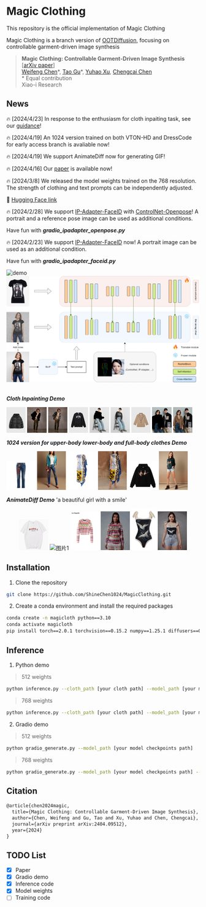 # Magic Clothing
This repository is the official implementation of Magic Clothing

Magic Clothing is a branch version of [OOTDiffusion](https://github.com/levihsu/OOTDiffusion), focusing on controllable garment-driven image synthesis

<!-- Please refer to our [previous paper](https://arxiv.org/abs/2403.01779) for more details -->

> **Magic Clothing: Controllable Garment-Driven Image Synthesis** [[arXiv paper](https://arxiv.org/abs/2404.09512)]<br>
> [Weifeng Chen](https://github.com/ShineChen1024)\*, [Tao Gu](https://github.com/T-Gu)\*, [Yuhao Xu](http://levihsu.github.io/), [Chengcai Chen](https://www.researchgate.net/profile/Chengcai-Chen)<br>
> \* Equal contribution<br>
> Xiao-i Research


## News
🔥 [2024/4/23] In response to the enthusiasm for cloth inpaiting task, see our [guidance](https://github.com/ShineChen1024/MagicClothing/blob/main/virtual_tryon_img/virtual_tryon_guidance.md)!

🔥 [2024/4/19] An 1024 version trained on both VTON-HD and DressCode for early access branch is avaliable now!

🔥 [2024/4/19] We support AnimateDiff now for generating GIF!

🔥 [2024/4/16] Our [paper](https://arxiv.org/abs/2404.09512) is available now!

🔥 [2024/3/8] We released the model weights trained on the 768 resolution. The strength of clothing and text prompts can be independently adjusted.

🤗 [Hugging Face link](https://huggingface.co/ShineChen1024/MagicClothing)

🔥 [2024/2/28] We support [IP-Adapter-FaceID](https://huggingface.co/h94/IP-Adapter-FaceID) with [ControlNet-Openpose](https://github.com/lllyasviel/ControlNet-v1-1-nightly)! A portrait and a reference pose image can be used as additional conditions.

Have fun with ***gradio_ipadapter_openpose.py***

🔥 [2024/2/23] We support [IP-Adapter-FaceID](https://huggingface.co/h94/IP-Adapter-FaceID) now! A portrait image can be used as an additional condition.

Have fun with ***gradio_ipadapter_faceid.py***

![demo](images/demo.png)&nbsp;
![workflow](images/workflow.png)&nbsp;

***Cloth Inpainting Demo***
<div align="left">
    <img src="virtual_tryon_img/a1.jpg" alt="图片1" width="10%">
    <img src="virtual_tryon_img/a2.png" alt="图片2" width="10%">
    <img src="virtual_tryon_img/a3.png" alt="图片3" width="10%">
    <img src="virtual_tryon_img/b1.jpg" alt="图片4" width="10%">
    <img src="virtual_tryon_img/b2.png" alt="图片5" width="10%">
    <img src="virtual_tryon_img/b3.png" alt="图片6" width="10%">
    <img src="virtual_tryon_img/c1.jpg" alt="图片7" width="10%">
    <img src="virtual_tryon_img/c2.png" alt="图片8" width="10%">
    <img src="virtual_tryon_img/c3.png" alt="图片9" width="10%">
</div>

***1024 version for upper-body lower-body and full-body clothes Demo***
<div align="left">
    <img src="images/a0.jpg" alt="图片1" width="15%">
    <img src="images/a1.png" alt="图片2" width="15%">
    <img src="images/b0.jpg" alt="图片3" width="15%">
    <img src="images/b1.png" alt="图片4" width="15%">
    <img src="images/c0.jpg" alt="图片5" width="15%">
    <img src="images/c1.png" alt="图片6" width="15%">
</div>

***AnimateDiff Demo*** 'a beautiful girl with a smile' 
<div align="center">
    <img src="valid_cloth/t1.png" width="15%">
    <img src="images/animatediff0.gif" alt="图片1" width="15%">
    <img src="valid_cloth/t6.png" width="15%">
    <img src="images/animatediff1.gif" alt="图片2" width="15%">
    <img src="valid_cloth/t7.jpg" width="13%">
    <img src="images/animatediff2.gif" alt="图片3" width="15%">
</div>

## Installation

1. Clone the repository

```sh
git clone https://github.com/ShineChen1024/MagicClothing.git
```

2. Create a conda environment and install the required packages

```sh
conda create -n magicloth python==3.10
conda activate magicloth
pip install torch==2.0.1 torchvision==0.15.2 numpy==1.25.1 diffusers==0.25.1 opencv-python==4.9.0.80  transformers==4.31.0 gradio==4.16.0 safetensors==0.3.1 controlnet-aux==0.0.6 accelerate==0.21.0
```

## Inference

1. Python demo

> 512 weights

```sh
python inference.py --cloth_path [your cloth path] --model_path [your model checkpoints path]
```

> 768 weights

```sh
python inference.py --cloth_path [your cloth path] --model_path [your model checkpoints path] --enable_cloth_guidance
```

2. Gradio demo

> 512 weights

```sh
python gradio_generate.py --model_path [your model checkpoints path] 
```

> 768 weights

```sh
python gradio_generate.py --model_path [your model checkpoints path] --enable_cloth_guidance
```

## Citation
```
@article{chen2024magic,
  title={Magic Clothing: Controllable Garment-Driven Image Synthesis},
  author={Chen, Weifeng and Gu, Tao and Xu, Yuhao and Chen, Chengcai},
  journal={arXiv preprint arXiv:2404.09512},
  year={2024}
}
```

## TODO List
- [x] Paper
- [x] Gradio demo
- [x] Inference code
- [x] Model weights
- [ ] Training code
